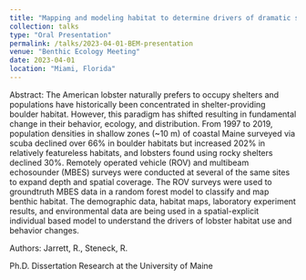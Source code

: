 ```yaml
---
title: "Mapping and modeling habitat to determine drivers of dramatic shifts in American lobster demography in the Gulf of Maine"
collection: talks
type: "Oral Presentation"
permalink: /talks/2023-04-01-BEM-presentation
venue: "Benthic Ecology Meeting"
date: 2023-04-01
location: "Miami, Florida"
---
```


Abstract: The American lobster naturally prefers to occupy shelters and populations have historically been concentrated in shelter-providing boulder habitat. However, this paradigm has shifted resulting in fundamental change in their behavior, ecology, and distribution. From 1997 to 2019, population densities in shallow zones (~10 m) of coastal Maine surveyed via scuba declined over 66% in boulder habitats but increased 202% in relatively featureless habitats, and lobsters found using rocky shelters declined 30%. Remotely operated vehicle (ROV) and multibeam echosounder (MBES) surveys were conducted at several of the same sites to expand depth and spatial coverage. The ROV surveys were used to groundtruth MBES data in a random forest model to classify and map benthic habitat. The demographic data, habitat maps, laboratory experiment results, and environmental data are being used in a spatial-explicit individual based model to understand the drivers of lobster habitat use and behavior changes.

Authors: Jarrett, R., Steneck, R.

Ph.D. Dissertation Research at the University of Maine
